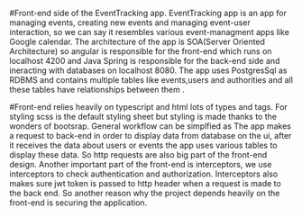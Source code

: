 #Front-end side of the EventTracking app. EventTracking app is an app for managing events, creating new events and managing event-user interaction, so we can say it resembles various event-managment apps like Google calendar. The architecture of the app is SOA(Server Oriented Architecture) so  angular is responsible for the front-end which runs on localhost 4200 and Java Spring is responsible for the back-end side and ineracting with databases on localhost 8080. The app uses PostgresSql as RDBMS and contains multiple tables like events,users and authorities and all these tables have relationships between them .

#Front-end relies heavily on typescript and html lots of types and tags. For styling  scss is the default  styling sheet but styling is made thanks to the wonders of bootsrap. General workflow can be simplfied as  The app  makes a request to back-end in order to display data from database on the ui, after it receives the data about users or events the app uses various tables to display these data. So http requests are also big part of the front-end design. Another important part of the front-end is interceptors, we use interceptors to check authentication and authorization. Interceptors also makes sure jwt token is passed to http header when a request is made to the back end. So another reason why the  project depends heavily on the front-end is securing the application.

